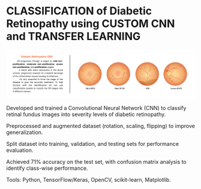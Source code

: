 # **CLASSIFICATION of Diabetic Retinopathy using CUSTOM CNN and TRANSFER LEARNING**

![image.png](./results/thumbnail.png)

Developed and trained a Convolutional Neural Network (CNN) to classify retinal fundus images into severity levels of diabetic retinopathy.

Preprocessed and augmented dataset (rotation, scaling, flipping) to improve generalization.

Split dataset into training, validation, and testing sets for performance evaluation.

Achieved 71% accuracy on the test set, with confusion matrix analysis to identify class-wise performance.

Tools: Python, TensorFlow/Keras, OpenCV, scikit-learn, Matplotlib.